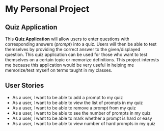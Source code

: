 # My Personal Project

## Quiz Application


This **Quiz Application** will allow users to enter questions with corresponding answers (*prompt*) into a quiz.
Users will then be able to test themselves by providing the correct answer to the given/displayed question. 
This quiz application can be used for those who want to test themselves on a certain topic or memorize definitions. 
This project interests me because this application would be very useful in helping me memorize/test myself 
on terms taught in my classes.

## User Stories

- As a user, I want to be able to add a prompt to my quiz
- As a user, I want to be able to view the list of prompts in my quiz
- As a user, I want to be able to remove a prompt from my quiz
- As a user, I want to be able to see the number of prompts in my quiz
- As a user, I want to be able to mark whether a prompt is hard or easy
- As a user, I want to be able to view number of hard prompts in my quiz